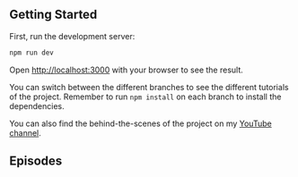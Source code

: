 ## Getting Started

First, run the development server:

```bash
npm run dev
```

Open [http://localhost:3000](http://localhost:3000) with your browser to see the result.

You can switch between the different branches to see the different tutorials of the project. Remember to run `npm install` on each branch to install the dependencies.

You can also find the behind-the-scenes of the project on my [YouTube channel](https://www.youtube.com/@prrrcl).

## Episodes
